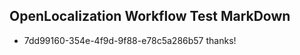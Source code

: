 ## OpenLocalization Workflow Test MarkDown
* 7dd99160-354e-4f9d-9f88-e78c5a286b57 thanks!

<!--HONumber=Aug16_HO1-->


